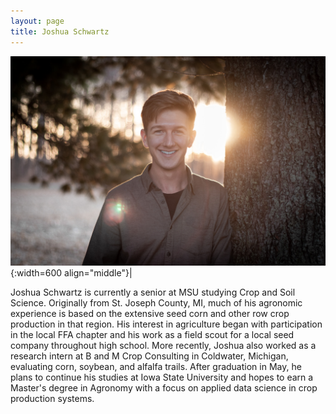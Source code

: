 ```yaml
---
layout: page
title: Joshua Schwartz
---
```


![Joshua Schwartz](/images/People_Images/joshuaschwartz.jpg){:width=600 align="middle"}|

Joshua Schwartz is currently a senior at MSU studying Crop and Soil Science. Originally from St. Joseph County, MI, much of his agronomic experience is based on the extensive seed corn and other row crop production in that region. His interest in agriculture began with participation in the local FFA chapter and his work as a field scout for a local seed company throughout high school. More recently, Joshua also worked as a research intern at B and M Crop Consulting in Coldwater, Michigan, evaluating corn, soybean, and alfalfa trails. After graduation in May, he plans to continue his studies at Iowa State University and hopes to earn a Master's degree in Agronomy with a focus on applied data science in crop production systems. 

